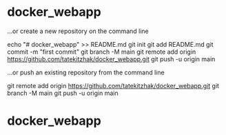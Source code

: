 # docker_webapp


…or create a new repository on the command line

echo "# docker_webapp" >> README.md
git init
git add README.md
git commit -m "first commit"
git branch -M main
git remote add origin https://github.com/tatekitzhak/docker_webapp.git
git push -u origin main

…or push an existing repository from the command line

git remote add origin https://github.com/tatekitzhak/docker_webapp.git
git branch -M main
git push -u origin main
# docker_webapp
